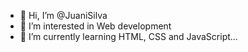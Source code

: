 - 👋 Hi, I’m @JuaniSilva
- 👀 I’m interested in Web development 
- 🌱 I’m currently learning HTML, CSS and JavaScript...

<!---
JuaniSilva/JuaniSilva is a ✨ special ✨ repository because its `README.md` (this file) appears on your GitHub profile.
You can click the Preview link to take a look at your changes.
--->

